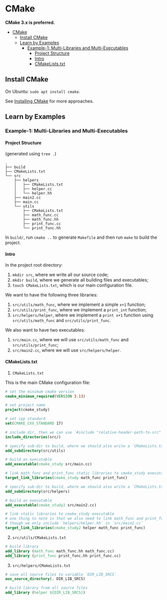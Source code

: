 # CMake

**CMake 3.x is preferred.**

- [CMake](#cmake)
  - [Install CMake](#install-cmake)
  - [Learn by Examples](#learn-by-examples)
    - [Example-1: Multi-Libraries and Multi-Executables](#example-1-multi-libraries-and-multi-executables)
      - [Project Structure](#project-structure)
      - [Intro](#intro)
      - [CMakeLists.txt](#cmakeliststxt)

## Install CMake

On Ubuntu: `sudo apt install cmake`.

See [Installing CMake](https://cliutils.gitlab.io/modern-cmake/chapters/intro/installing.html) for more approaches.

## Learn by Examples

### Example-1: Multi-Libraries and Multi-Executables

#### Project Structure

(generated using `tree .`)
```
.
├── build
├── CMakeLists.txt
└── src
    ├── helpers
    │   ├── CMakeLists.txt
    │   ├── helper.cc
    │   └── helper.hh
    ├── main2.cc
    ├── main.cc
    └── utils
        ├── CMakeLists.txt
        ├── math_func.cc
        ├── math_func.hh
        ├── print_func.cc
        └── print_func.hh
```

In `build/`, run `cmake ..` to generate `Makefile` and then run `make` to build the project.

#### Intro

In the project root directory:

1. `mkdir src`, where we write all our source code;
2. `mkdir build`, where we generate all building files and executables;
3. `touch CMakeLists.txt`, which is our main configuration file.

We want to have the following three libraries:

1. `src/utils/math_func`, where we implement a simple `x+1` function;
2. `src/utils/print_func`, where we implement a `print_int` function;
3. `src/helpers/helper`, where we implement a `print x+1` function using `src/utils/math_func` and `src/utils/print_func`.

We also want to have two executables:

1. `src/main.cc`, where we will use `src/utils/math_func` and `src/utils/print_func`;
2. `src/main2.cc`, where we will use `src/helpers/helper`.

#### CMakeLists.txt

1. `CMakeLists.txt`

This is the main CMake configuration file:

```cmake
# set the minimum cmake version
cmake_minimum_required(VERSION 3.13)

# set project name
project(cmake_study)

# set cpp standard
set(CMAKE_CXX_STANDARD 17)

# include dir, then we can use `#include "relative-header-path-to-src"` in any dir 
include_directories(src/)

# specify sub-dir to build, where we should also write a `CMakeLists.txt`
add_subdirectory(src/utils)

# build an executable
add_executable(cmake_study src/main.cc)

# link math_func and print_func static libraries to cmake_study executable
target_link_libraries(cmake_study math_func print_func)

# specify sub-dir to build, where we should also write a `CMakeLists.txt`
add_subdirectory(src/helpers)

# build an executable
add_executable(cmake_study2 src/main2.cc)

# link static libraries to cmake_study executable
# one thing to note is that we also need to link math_func and print_func
# though we only include `helpers/helper.hh` in `src/main2.cc`
target_link_libraries(cmake_study2 helper math_func print_func)
```

2. `src/utils/CMakeLists.txt`

```cmake
# build library
add_library (math_func math_func.hh math_func.cc)
add_library (print_func print_func.hh print_func.cc)
```

3. `src/helpers/CMakeLists.txt`

```cmake
# save all source files to variable `DIR_LIB_SRCS`
aux_source_directory(. DIR_LIB_SRCS)

# build library from all source files
add_library (helper ${DIR_LIB_SRCS})
```
